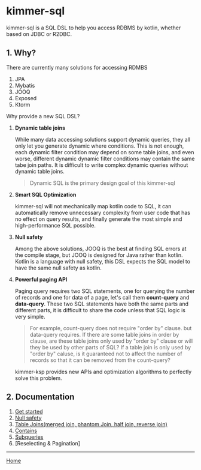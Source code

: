 # kimmer-sql

kimmer-sql is a SQL DSL to help you access RDBMS by kotlin, whether based on JDBC or R2DBC.

## 1. Why?

There are currently many solutions for accessing RDMBS

1. JPA
2. Mybatis
3. JOOQ
4. Exposed
5. Ktorm

Why provide a new SQL DSL?

1. **Dynamic table joins**

   While many data accessing solutions support dynamic queries, they all only let you generate dynamic where conditions. This is not enough, each dynamic filter condition may depend on some table joins, and even worse, different dynamic dynamic filter conditions may contain the same tabe join paths. It is difficult to write complex dynamic queries without dynamic table joins.
   
   > Dynamic SQL is the primary design goal of this kimmer-sql

2. **Smart SQL Optimization**

   kimmer-sql will not mechanically map kotlin code to SQL, it can automatically remove unnecessary complexity from user code that has no effect on query results, and finally generate the most simple and high-performance SQL possible.

3. **Null safety**

   Among the above solutions, JOOQ is the best at finding SQL errors at the compile stage, but JOOQ is designed for Java rather than kotlin. Kotlin is a language with null safety, this DSL expects the SQL model to have the same null safety as kotlin.

4. **Powerful paging API**

   Paging query requires two SQL statements, one for querying the number of records and one for data of a page, let's call them **count-query** and **data-query**. These two SQL statements have both the same parts and different parts, it is difficult to share the code unless that SQL logic is very simple.

   > For example, count-query does not require "order by" clause. but data-query requires. If there are some table joins in order by clause, are these table joins only used by "order by" clause or will they be used by other parts of SQL? If a table join is only used by "order by" caluse, is it guaranteed not to affect the number of records so that it can be removed from the count-query?

   kimmer-ksp provides new APIs and optimization algorithms to perfectly solve this problem.

## 2. Documentation

1. [Get started](./get-started.md)
2. [Null safety](./null-safety.md)
3. [Table Joins(merged join, phantom Join, half join, reverse join)](../table-joins.md)
4. [Contains](./contains.md)
5. [Subqueries](./subqueries.md)
6. [Reselecting & Pagination]

--------------------

[Home](https://github.com/babyfish-ct/kimmer)
